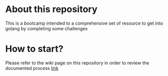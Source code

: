 # About this repository

This is a bootcamp intended to a comprehensive set of resource to get into golang by completing some challenges 

# How to start?

Please refer to the wiki page on this repository in order to review the documented process [link](https://github.com/josnelihurt/golang-bootcamp/wiki)
